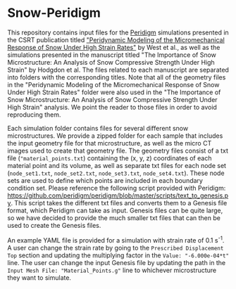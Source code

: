 # Snow-Peridigm

This repository contains input files for the [Peridigm](https://github.com/peridigm/peridigm/) simulations presented in the CSRT publication titled ["Peridynamic Modeling of the Micromechanical Response of Snow Under High Strain Rates"](https://www.sciencedirect.com/science/article/pii/S0165232X23002860) by West et al., as well as the simulations presented in the manuscript titled "The Importance of Snow Microstructure: An Analysis of Snow Compressive Strength Under High Strain" by Hodgdon et al. The files related to each manuscript are separated into folders with the corresponding titles. Note that all of the geometry files in the "Peridynamic Modeling of the Micromechanical Response of Snow Under High Strain Rates" folder were also used in the "The Importance of Snow Microstructure: An Analysis of Snow Compressive Strength Under High Strain" analysis. We point the reader to those files in order to avoid reproducing them.

Each simulation folder contains files for several different snow microstructures. We provide a zipped folder for each sample that includes the input geometry file for that microstructure, as well as the micro CT images used to create that geometry file. The geometry files consist of a txt file (`"material_points.txt`) containing the (x, y, z) coordinates of each material point and its volume, as well as separate txt files for each node set (`node_set1.txt`, `node_set2.txt`, `node_set3.txt`, `node_set4.txt`). These node sets are used to define which points are included in each boundary condition set. Please reference the following script provided with Peridigm: https://github.com/peridigm/peridigm/blob/master/scripts/text_to_genesis.py. This script takes the different txt files and converts them to a Genesis file format, which Peridigm can take as input. Genesis files can be quite large, so we have decided to provide the much smaller txt files that can then be used to create the Genesis files.

An example YAML file is provided for a simulation with strain rate of 0.1 s<sup>-1</sup>. A user can change the strain rate by going to the `Prescribed Displacement Top` section and updating the multiplying factor in the `Value: "-6.000e-04*t"` line. The user can change the input Genesis file by updating the path in the `Input Mesh File: "Material_Points.g"` line to whichever microstructure they want to simulate.
